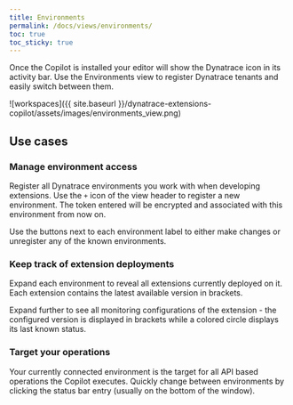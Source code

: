 ```yaml
---
title: Environments
permalink: /docs/views/environments/
toc: true
toc_sticky: true
---
```


Once the Copilot is installed your editor will show the Dynatrace icon in its activity bar.
Use the Environments view to register Dynatrace tenants and easily switch between them.

![workspaces]({{ site.baseurl }}/dynatrace-extensions-copilot/assets/images/environments_view.png)

## Use cases

### Manage environment access

Register all Dynatrace environments you work with when developing extensions. Use the `+`
icon of the view header to register a new environment. The token entered will be encrypted
and associated with this environment from now on.

Use the buttons next to each environment label to either make changes or unregister any
of the known environments.

### Keep track of extension deployments

Expand each environment to reveal all extensions currently deployed on it. Each extension
contains the latest available version in brackets. 

Expand further to see all monitoring configurations of the extension - the configured
version is displayed in brackets while a colored circle displays its last known status.

### Target your operations

Your currently connected environment is the target for all API based operations the Copilot
executes. Quickly change between environments by clicking the status bar entry (usually on
the bottom of the window).